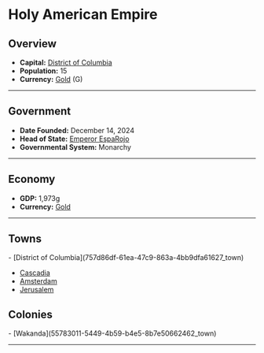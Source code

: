 <!--UNDEDITED FILE, remove this entire line if this file has been edited!-->
# <!--NAME-->Holy American Empire<!--NAME-->

## Overview

- **Capital:** <!--CAPITAL_LINK-->[District of Columbia](757d86df-61ea-47c9-863a-4bb9dfa61627_town)<!--CAPITAL_LINK-->
- **Population:** <!--POPULATION-->15<!--POPULATION-->
- **Currency:** <!--CURRENCY_LINK-->[Gold](Gold_currency)<!--CURRENCY_LINK--> (<!--CURRENCY_ABV-->G<!--CURRENCY_ABV-->)

---

## Government

- **Date Founded:** <!--FOUNDED-->December 14, 2024<!--FOUNDED-->
- **Head of State:** <!--LEADER_TITLE_LINK-->[Emperor EspaRojo](EspaRojo_user)<!--LEADER_TITLE_LINK-->
- **Governmental System:** <!--GOVERNMENT-->Monarchy<!--GOVERNMENT-->

---

## Economy

- **GDP:** <!--GDP-->1,973g<!--GDP-->
- **Currency:** <!--CURRENCY_LINK-->[Gold](Gold_currency)<!--CURRENCY_LINK-->

---

## Towns

<!--TOWNS-->- [District of Columbia](757d86df-61ea-47c9-863a-4bb9dfa61627_town)
- [Cascadia](a2ccc2ce-a59b-438f-bb76-71e69b7e5c64_town)
- [Amsterdam](9f8dff2c-8b21-4cdb-8485-1af13117c4c4_town)
- [Jerusalem](fc7c13c8-7369-4bce-aed5-1d536ea63618_town)<!--TOWNS-->

## Colonies

<!--COLONIES-->- [Wakanda](55783011-5449-4b59-b4e5-8b7e50662462_town)<!--COLONIES-->

---